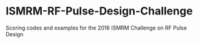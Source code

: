 # ISMRM-RF-Pulse-Design-Challenge
Scoring codes and examples for the 2016 ISMRM Challenge on RF Pulse Design
